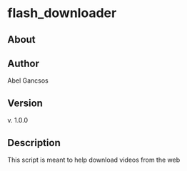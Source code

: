 # flash_downloader
## About
## Author      
Abel Gancsos                                                  
## Version     
v. 1.0.0                                                      
## Description 
This script is meant to help download videos from the web     
